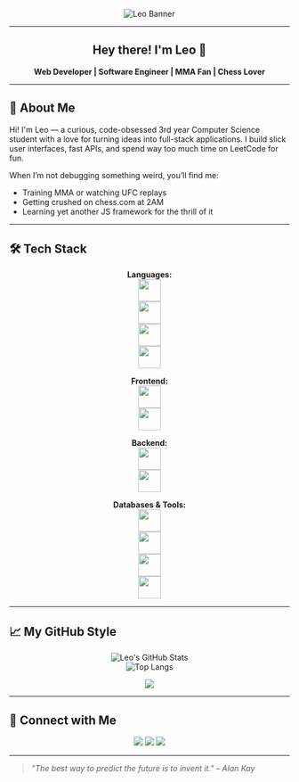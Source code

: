 <p align="center">
  <img src="YOUR-BANNER-FILE.png" alt="Leo Banner" />
</p>

---

<div align="center">
  <h2>Hey there! I'm Leo 👋</h2>
  <strong>Web Developer | Software Engineer | MMA Fan | Chess Lover</strong>  
</div>

---

## 🧠 About Me

Hi! I'm Leo — a curious, code-obsessed 3rd year Computer Science student with a love for turning ideas into full-stack applications. I build slick user interfaces, fast APIs, and spend way too much time on LeetCode for fun.  

When I’m not debugging something weird, you’ll find me:
- Training MMA or watching UFC replays
- Getting crushed on chess.com at 2AM
- Learning yet another JS framework for the thrill of it

---

## 🛠️ Tech Stack

<div align="center">

**Languages:**  
<img src="https://cdn.jsdelivr.net/gh/devicons/devicon/icons/javascript/javascript-original.svg" width="40"/>  
<img src="https://cdn.jsdelivr.net/gh/devicons/devicon/icons/typescript/typescript-original.svg" width="40"/>  
<img src="https://cdn.jsdelivr.net/gh/devicons/devicon/icons/html5/html5-original.svg" width="40"/>  
<img src="https://cdn.jsdelivr.net/gh/devicons/devicon/icons/css3/css3-original.svg" width="40"/>

**Frontend:**  
<img src="https://cdn.jsdelivr.net/gh/devicons/devicon/icons/react/react-original.svg" width="40"/>  
<img src="https://cdn.jsdelivr.net/gh/devicons/devicon/icons/nextjs/nextjs-original-wordmark.svg" width="40"/>

**Backend:**  
<img src="https://cdn.jsdelivr.net/gh/devicons/devicon/icons/nodejs/nodejs-original.svg" width="40"/>  
<img src="https://cdn.jsdelivr.net/gh/devicons/devicon/icons/express/express-original.svg" width="40"/>

**Databases & Tools:**  
<img src="https://cdn.jsdelivr.net/gh/devicons/devicon/icons/postgresql/postgresql-original.svg" width="40"/>  
<img src="https://cdn.jsdelivr.net/gh/devicons/devicon/icons/mongodb/mongodb-original.svg" width="40"/>  
<img src="https://cdn.jsdelivr.net/gh/devicons/devicon/icons/git/git-original.svg" width="40"/>  
<img src="https://cdn.jsdelivr.net/gh/devicons/devicon/icons/googlecloud/googlecloud-original.svg" width="40"/>  

</div>

---

## 📈 My GitHub Style

<div align="center">

![Leo's GitHub Stats](https://github-readme-stats.vercel.app/api?username=Leorev01&show_icons=true&theme=radical)  
![Top Langs](https://github-readme-stats.vercel.app/api/top-langs/?username=Leorev01&layout=compact&theme=radical)

<img src="https://github-profile-trophy.vercel.app/?username=Leorev01&theme=radical&margin-w=10&margin-h=10" />

</div>

---

## 🤝 Connect with Me

<p align="center">
  <a href="https://www.linkedin.com/in/leorev01/"><img src="https://img.shields.io/badge/LinkedIn-Leo%20Revrenna-blue?style=for-the-badge&logo=linkedin" /></a>
  <a href="https://www.leonardorevrenna.software/"><img src="https://img.shields.io/badge/Portfolio-Visit-black?style=for-the-badge&logo=vercel" /></a>
  <a href="https://www.youtube.com/@CrappyCoder2001/videos"><img src="https://img.shields.io/badge/YouTube-CrappyCoder2001-red?style=for-the-badge&logo=youtube" /></a>
</p>

---

> *"The best way to predict the future is to invent it." – Alan Kay*

